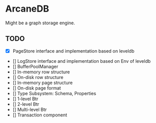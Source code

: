 # ArcaneDB

Might be a graph storage engine.

## TODO

- [x] PageStore interface and implementation based on leveldb
- [] LogStore interface and implementation based on Env of leveldb
- [] BufferPoolManager
- [] In-memory row structure
- [] On-disk row structure
- [] In-memory page structure
- [] On-disk page format
- [] Type Subsystem: Schema, Properties
- [] 1-level Btr
- [] 2-level Btr
- [] Multi-level Btr
- [] Transaction component
